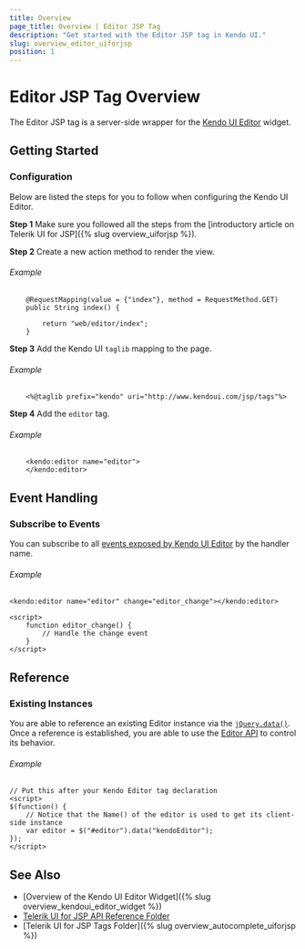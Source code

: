 ```yaml
---
title: Overview
page_title: Overview | Editor JSP Tag
description: "Get started with the Editor JSP tag in Kendo UI."
slug: overview_editor_uiforjsp
position: 1
---
```


# Editor JSP Tag Overview

The Editor JSP tag is a server-side wrapper for the [Kendo UI Editor](/api/javascript/ui/editor) widget.

## Getting Started

### Configuration

Below are listed the steps for you to follow when configuring the Kendo UI Editor.

**Step 1** Make sure you followed all the steps from the [introductory article on Telerik UI for JSP]({% slug overview_uiforjsp %}).

**Step 2** Create a new action method to render the view.

###### Example

        @RequestMapping(value = {"index"}, method = RequestMethod.GET)
        public String index() {

            return "web/editor/index";
        }

**Step 3** Add the Kendo UI `taglib` mapping to the page.

###### Example

        <%@taglib prefix="kendo" uri="http://www.kendoui.com/jsp/tags"%>

**Step 4** Add the `editor` tag.

###### Example

        <kendo:editor name="editor">
        </kendo:editor>

## Event Handling

### Subscribe to Events

You can subscribe to all [events exposed by Kendo UI Editor](/api/javascript/ui/editor#events) by the handler name.

###### Example

    <kendo:editor name="editor" change="editor_change"></kendo:editor>

    <script>
        function editor_change() {
            // Handle the change event
        }
    </script>

## Reference

### Existing Instances

You are able to reference an existing Editor instance via the [`jQuery.data()`](http://api.jquery.com/jQuery.data/). Once a reference is established, you are able to use the [Editor API](/api/javascript/ui/editor#methods) to control its behavior.

###### Example

    // Put this after your Kendo Editor tag declaration
    <script>
    $(function() {
        // Notice that the Name() of the editor is used to get its client-side instance
        var editor = $("#editor").data("kendoEditor");
    });
    </script>

## See Also

* [Overview of the Kendo UI Editor Widget]({% slug overview_kendoui_editor_widget %})
* [Telerik UI for JSP API Reference Folder](/api/jsp/autocomplete/animation)
* [Telerik UI for JSP Tags Folder]({% slug overview_autocomplete_uiforjsp %})
